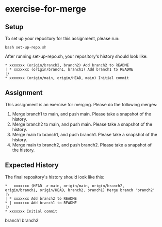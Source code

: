 # exercise-for-merge

## Setup
To set up your repository for this assignment, please run:

```
bash set-up-repo.sh
```

After running set-up-repo.sh, your repository's history should look like:

```
* xxxxxxx (origin/branch2, branch2) Add branch2 to README
| * xxxxxxx (origin/branch1, branch1) Add branch1 to README
|/  
* xxxxxxx (origin/main, origin/HEAD, main) Initial commit
```

## Assignment
This assignment is an exercise for merging. Please do the following merges:

1. Merge branch1 to main, and push main. Please take a snapshot of the history.
2. Merge branch2 to main, and push main. Please take a snapshot of the history.
3. Merge main to branch1, and push branch1. Please take a snapshot of the history.
4. Merge main to branch2, and push branch2. Please take a snapshot of the history.

## Expected History
The final repository's history should look like this:
```
*   xxxxxxx (HEAD -> main, origin/main, origin/branch2, origin/branch1, origin/HEAD, branch2, branch1) Merge branch 'branch2'
|\  
| * xxxxxxx Add branch2 to README
* | xxxxxxx Add branch1 to README
|/  
* xxxxxxx Initial commit
```
branch1
branch2